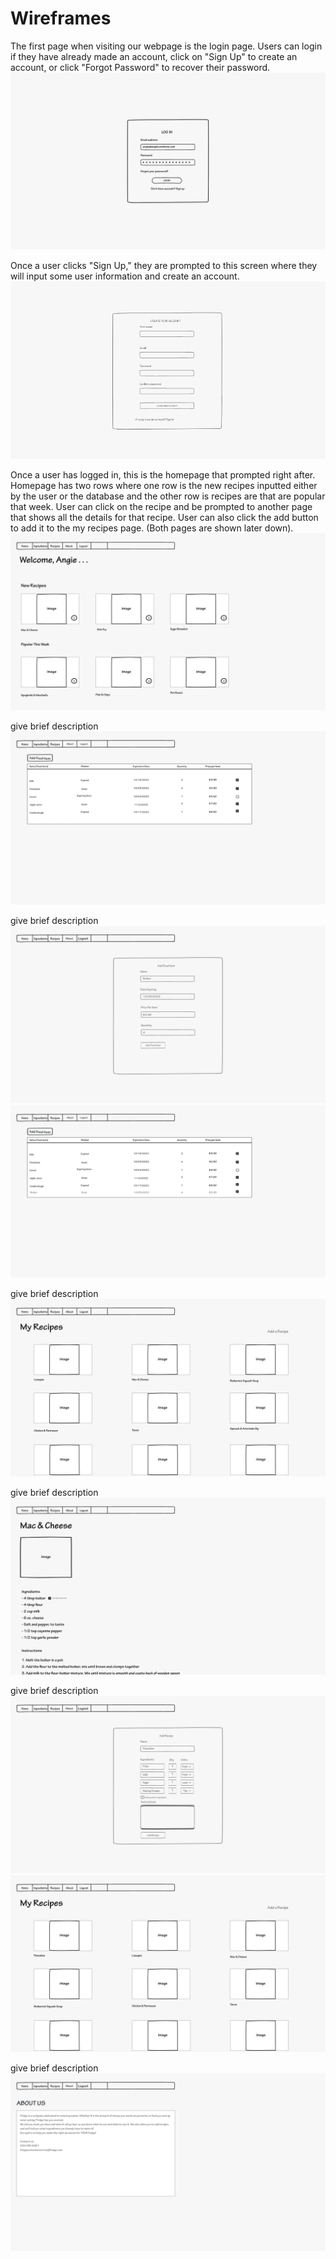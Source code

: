 # Wireframes

The first page when visiting our webpage is the login page. Users can login if they have already made an account, click on "Sign Up" to create an account, or click "Forgot Password" to recover their password. 
![alt text](LoginPage.jpg)


Once a user clicks "Sign Up," they are prompted to this screen where they will input some user information and create an account.
![alt text](SignUp.jpg)

Once a user has logged in, this is the homepage that prompted right after. Homepage has two rows where one row is the new recipes inputted either by the user or the database and the other row is recipes are that are popular that week. User can click on the recipe and be prompted to another page that shows all the details for that recipe. User can also click the add button to add it to the my recipes page. (Both pages are shown later down).
![alt text](Homepage.jpg)

give brief description
![alt text](fooditemstable.jpg)

give brief description
![alt text](additempage.jpg)
![alt text](fooditemstable2.jpg)

give brief description
![alt text](Recipes.jpg)

give brief description
![alt text](RecipeFound.jpg)

give brief description
![alt text](addrecipe.jpg)
![alt text](Recipes2.jpg)



give brief description
![alt text](aboutuspage.jpg)
